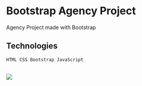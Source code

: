 # Bootstrap Agency Project

Agency Project made with Bootstrap

## Technologies

``````
HTML CSS Bootstrap JavaScript
``````

<br>
 

<img src="./images/Agencyyyyygif.gif">
